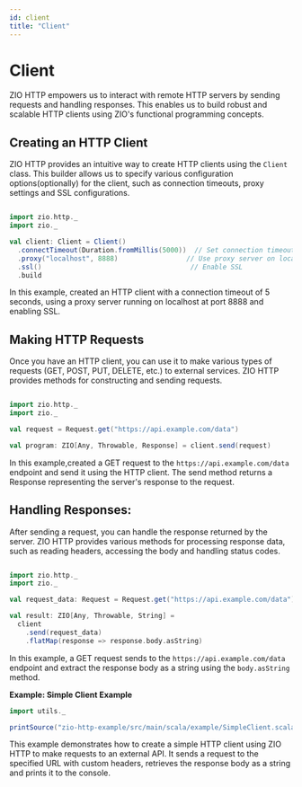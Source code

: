 ```yaml
---
id: client
title: "Client"
---
```


# Client

ZIO HTTP empowers us to interact with remote HTTP servers by sending requests and handling responses. This enables us to build robust and scalable HTTP clients using ZIO's functional programming concepts.

## Creating an HTTP Client

ZIO HTTP provides an intuitive way to create HTTP clients using the `Client` class. This builder allows us to specify various configuration options(optionally) for the client, such as connection timeouts, proxy settings and SSL configurations.

```scala mdoc:silent 

import zio.http._
import zio._

val client: Client = Client()
  .connectTimeout(Duration.fromMillis(5000))  // Set connection timeout to 5 seconds
  .proxy("localhost", 8888)                 // Use proxy server on localhost:8888
  .ssl()                                     // Enable SSL
  .build
```
In this example, created an HTTP client with a connection timeout of 5 seconds, using a proxy server running on localhost at port 8888 and enabling SSL.

## Making HTTP Requests

Once you have an HTTP client, you can use it to make various types of requests (GET, POST, PUT, DELETE, etc.) to external services. ZIO HTTP provides methods for constructing and sending requests.

```scala mdoc:silent 

import zio.http._
import zio._

val request = Request.get("https://api.example.com/data")

val program: ZIO[Any, Throwable, Response] = client.send(request)
```
In this example,created a GET request to the `https://api.example.com/data` endpoint and send it using the HTTP client. The send method returns a Response representing the server's response to the request.

## Handling Responses:

After sending a request, you can handle the response returned by the server. ZIO HTTP provides various methods for processing response data, such as reading headers, accessing the body and handling status codes.

```scala mdoc:silent 

import zio.http._
import zio._

val request_data: Request = Request.get("https://api.example.com/data")

val result: ZIO[Any, Throwable, String] =
  client
    .send(request_data)
    .flatMap(response => response.body.asString)
```

In this example, a GET request sends to the `https://api.example.com/data `endpoint and extract the response body as a string using the `body.asString` method.

**Example: Simple Client Example**

```scala mdoc:passthrough
import utils._

printSource("zio-http-example/src/main/scala/example/SimpleClient.scala")
```

This example demonstrates how to create a simple HTTP client using ZIO HTTP to make requests to an external API. It sends a request to the specified URL with custom headers, retrieves the response body as a string and prints it to the console.









